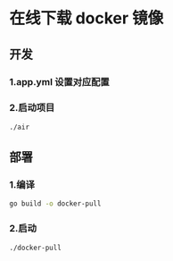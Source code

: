 # 在线下载 docker 镜像

## 开发

### 1.app.yml 设置对应配置

### 2.启动项目

```sh
./air
```

## 部署

### 1.编译

```sh
go build -o docker-pull
```

### 2.启动

```sh
./docker-pull
```
